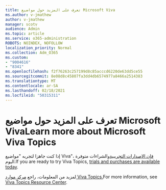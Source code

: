 ```yaml
---
title: تعرف على المزيد حول مواضيع Microsoft Viva
ms.author: v-jmathew
author: v-jmathew
manager: scotv
audience: Admin
ms.topic: article
ms.service: o365-administration
ROBOTS: NOINDEX, NOFOLLOW
localization_priority: Normal
ms.collection: Adm_O365
ms.custom:
- "9004616"
- "8341"
ms.openlocfilehash: f2f76263c257199d8c85acccd6220de63dd5ce55
ms.sourcegitcommit: 8e08d8c45807fa3dd4db6574977a8466a2514383
ms.translationtype: MT
ms.contentlocale: ar-SA
ms.lasthandoff: 02/18/2021
ms.locfileid: "50315311"
---
```

# <a name="learn-more-about-microsoft-viva-topics"></a><span data-ttu-id="bb472-102">تعرف على المزيد حول مواضيع Microsoft Viva</span><span class="sxs-lookup"><span data-stu-id="bb472-102">Learn more about Microsoft Viva Topics</span></span>

<span data-ttu-id="bb472-103">إذا كنت جاهزا لتجربه "مواضيع Viva"، [فإن الإصدارات التجريبية](https://aka.ms/BuyVivaTopics)والشراءات متوفرة اليوم.</span><span class="sxs-lookup"><span data-stu-id="bb472-103">If you are ready to try Viva Topics, [trials and purchases are available today](https://aka.ms/BuyVivaTopics).</span></span>

<span data-ttu-id="bb472-104">لمزيد من المعلومات، راجع [مركز موارد Viva Topics.](https://aka.ms/viva/topics/resources)</span><span class="sxs-lookup"><span data-stu-id="bb472-104">For more information, see [Viva Topics Resource Center](https://aka.ms/viva/topics/resources).</span></span>
